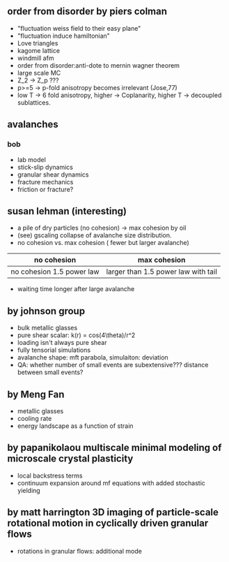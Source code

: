## order from disorder by piers colman
+ "fluctuation weiss field to their easy plane"
+ "fluctuation induce hamiltonian"
+ Love triangles
+ kagome lattice
+ windmill afm
+ order from disorder:anti-dote to mernin wagner theorem
+ large scale MC
+ Z_2 -> Z_p ???
+ p>=5 -> p-fold anisotropy becomes irrelevant (Jose,77)
+ low T -> 6 fold anisotropy, higher -> Coplanarity, higher T -> decoupled sublattices.

## avalanches 
### bob
+ lab model
+ stick-slip dynamics
+ granular shear dynamics
+ fracture mechanics
+ friction or fracture?

## susan lehman (interesting)
+ a pile of dry particles (no cohesion) -> max cohesion by oil
+ (see) gscaling collapse of avalanche size distribution.
+ no cohesion vs. max cohesion ( fewer but larger avalanche)

no cohesion | max cohesion
---|---
no cohesion 1.5 power law | larger than 1.5 power law with tail

+ waiting time longer after large avalanche

## by johnson group
+ bulk metallic glasses
+ pure shear scalar: k(r) = cos(4\theta)/r^2
+ loading isn't always pure shear
+ fully tensorial simulations
+ avalanche shape: mft parabola, simulaiton: deviation
+ QA: whether number of small events are subextensive??? distance between small events?


## by Meng Fan
+ metallic glasses
+ cooling rate
+ energy landscape as a function of strain

## by papanikolaou multiscale minimal modeling of microscale crystal plasticity
+ local backstress terms
+ continuum expansion around mf equations with added stochastic yielding

## by matt harrington 3D imaging of particle-scale rotational motion in cyclically driven granular flows
+ rotations in granular flows: additional mode
